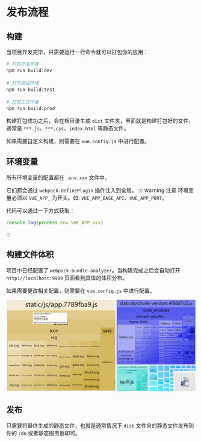 # 发布流程

## 构建
当项目开发完毕，只需要运行一行命令就可以打包你的应用：
``` sh
# 打包开发环境
npm run build:dev

# 打包测试环境
npm run build:test

# 打包正式环境
npm run build:prod
```
构建打包成功之后，会在根目录生成 `dist` 文件夹，里面就是构建打包好的文件，通常是 `***.js`、`***.css`、`index.html` 等静态文件。

如果需要自定义构建，则需要在 `vue.config.js` 中进行配置。

## 环境变量
所有环境变量的配置都在 `.env.xxx` 文件中。

它们都会通过 `webpack.DefinePlugin` 插件注入到全局。
::: warning 注意
环境变量必须以 `VUE_APP_` 为开头。如: `VUE_APP_BASE_API`、`VUE_APP_PORT`。

代码可以通过一下方式获取：
``` js
console.log(process.env.VUE_APP_xxx)
```
:::

## 构建文件体积
项目中已经配置了 `webpack-bundle-analyzer`。当构建完成之后会自动打开 `http://localhost:9999` 页面看到具体的体积分布。

如果需要更改相关配置，则需要在 `vue.config.js` 中进行配置。

![](/images/analysis.png)

## 发布
只需要将最终生成的静态文件，也就是通常情况下 `dist` 文件夹的静态文件发布到你的 `cdn` 或者静态服务器即可。


